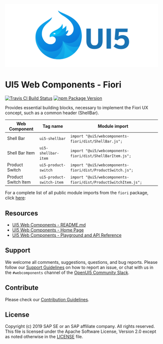 <!--
SPDX-FileCopyrightText: SAP SE <https://sap.com>

SPDX-License-Identifier: Apache-2.0
-->

![UI5 icon](https://raw.githubusercontent.com/SAP/ui5-webcomponents/master/docs/images/UI5_logo_wide.png)

# UI5 Web Components - Fiori

[![Travis CI Build Status](https://travis-ci.org/SAP/ui5-webcomponents.svg?branch=master)](https://travis-ci.org/SAP/ui5-webcomponents)
[![npm Package Version](https://badge.fury.io/js/%40ui5%2Fwebcomponents.svg)](https://www.npmjs.com/package/@ui5/webcomponents)

Provides essential building blocks, necessary to implement the Fiori UX concept, 
such as a common header (ShellBar).
 
 |      Web Component       |       Tag name       |                       Module import                        |
 | ------------------------ | -------------------- | ---------------------------------------------------------- |
 | Shell Bar                | `ui5-shellbar`       | `import "@ui5/webcomponents-fiori/dist/ShellBar.js";`      |
 | Shell Bar Item           | `ui5-shellbar-item`  | `import "@ui5/webcomponents-fiori/dist/ShellBarItem.js";`  |
 | Product Switch           | `ui5-product-switch`       | `import "@ui5/webcomponents-fiori/dist/ProductSwitch.js";`      |
 | Product Switch Item      | `ui5-product-switch-item`  | `import "@ui5/webcomponents-fiori/dist/ProductSwitchItem.js";`  |

For a complete list of all public module imports from the `fiori` package, click [here](../../docs/Public%20Module%20Imports.md#fiori):

## Resources
- [UI5 Web Components - README.md](https://github.com/SAP/ui5-webcomponents/blob/master/README.md)
- [UI5 Web Components - Home Page](https://sap.github.io/ui5-webcomponents)
- [UI5 Web Components - Playground and API Reference](https://sap.github.io/ui5-webcomponents/playground/)

## Support
We welcome all comments, suggestions, questions, and bug reports. Please follow our [Support Guidelines](https://github.com/SAP/ui5-webcomponents/blob/master/SUPPORT.md#-content) on how to report an issue, or chat with us in the `#webcomponents` channel of the [OpenUI5 Community Slack](https://join-ui5-slack.herokuapp.com/).

## Contribute
Please check our [Contribution Guidelines](https://github.com/SAP/ui5-webcomponents/blob/master/CONTRIBUTING.md).

## License
Copyright (c) 2019 SAP SE or an SAP affiliate company. All rights reserved.
This file is licensed under the Apache Software License, Version 2.0 except as noted otherwise in the [LICENSE](https://github.com/SAP/ui5-webcomponents/blob/master/LICENSE.txt) file.

